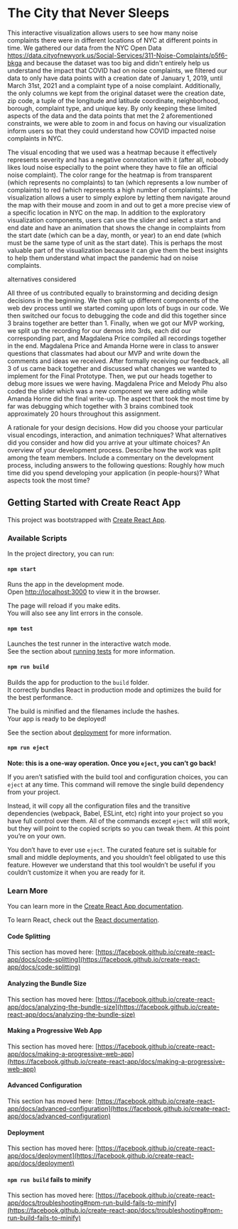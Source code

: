 # The City that Never Sleeps
This interactive visualization allows users to see how many noise complaints there were in different locations of NYC at different points in time. We gathered our data from the NYC Open Data https://data.cityofnewyork.us/Social-Services/311-Noise-Complaints/p5f6-bkga and because the dataset was too big and didn't entirely help us understand the impact that COVID had on noise complaints, we filtered our data to only have data points with a creation date of January 1, 2019, until March 31st, 2021 and a complaint type of a noise complaint. Additionally, the only columns we kept from the original dataset were the creation date, zip code, a tuple of the longitude and latitude coordinate, neighborhood, borough, complaint type, and unique key. By only keeping these limited aspects of the data and the data points that met the 2 aforementioned constraints, we were able to zoom in and focus on having our visualization inform users so that they could understand how COVID impacted noise complaints in NYC.

The visual encoding that we used was a heatmap because it effectively represents severity and has a negative connotation with it (after all, nobody likes loud noise especially to the point where they have to file an official noise complaint). The color range for the heatmap is from transparent (which represents no complaints) to tan (which represents a low number of complaints) to red (which represents a high number of complaints). The visualization allows a user to simply explore by letting them navigate around the map with their mouse and zoom in and out to get a more precise view of a specific location in NYC on the map. In addition to the exploratory visualization components, users can use the slider and select a start and end date and have an animation that shows the change in complaints from the start date (which can be a day, month, or year) to an end date (which must be the same type of unit as the start date). This is perhaps the most valuable part of the visualization because it can give them the best insights to help them understand what impact the pandemic had on noise complaints.

alternatives considered

All three of us contributed equally to brainstorming and deciding design decisions in the beginning. We then split up different components of the web dev process until we started coming upon lots of bugs in our code. We then switched our focus to debugging the code and did this together since 3 brains together are better than 1. Finally, when we got our MVP working, we split up the recording for our demos into 3rds, each did our corresponding part, and Magdalena Price compiled all recordings together in the end. Magdalena Price and Amanda Horne were in class to answer questions that classmates had about our MVP and write down the comments and ideas we received. After formally receiving our feedback, all 3 of us came back together and discussed what changes we wanted to implement for the Final Prototype. Then, we put our heads together to debug more issues we were having. Magdalena Price and Melody Phu also coded the slider which was a new component we were adding while Amanda Horne did the final write-up. The aspect that took the most time by far was debugging which together with 3 brains combined took approximately 20 hours throughout this assignment.


A rationale for your design decisions. How did you choose your particular visual encodings, interaction, and animation techniques? What alternatives did you consider and how did you arrive at your ultimate choices?
An overview of your development process. Describe how the work was split among the team members. Include a commentary on the development process, including answers to the following questions: Roughly how much time did you spend developing your application (in people-hours)? What aspects took the most time?

## Getting Started with Create React App

This project was bootstrapped with [Create React App](https://github.com/facebook/create-react-app).

### Available Scripts

In the project directory, you can run:

#### `npm start`

Runs the app in the development mode.\
Open [http://localhost:3000](http://localhost:3000) to view it in the browser.

The page will reload if you make edits.\
You will also see any lint errors in the console.

#### `npm test`

Launches the test runner in the interactive watch mode.\
See the section about [running tests](https://facebook.github.io/create-react-app/docs/running-tests) for more information.

#### `npm run build`

Builds the app for production to the `build` folder.\
It correctly bundles React in production mode and optimizes the build for the best performance.

The build is minified and the filenames include the hashes.\
Your app is ready to be deployed!

See the section about [deployment](https://facebook.github.io/create-react-app/docs/deployment) for more information.

#### `npm run eject`

**Note: this is a one-way operation. Once you `eject`, you can’t go back!**

If you aren’t satisfied with the build tool and configuration choices, you can `eject` at any time. This command will remove the single build dependency from your project.

Instead, it will copy all the configuration files and the transitive dependencies (webpack, Babel, ESLint, etc) right into your project so you have full control over them. All of the commands except `eject` will still work, but they will point to the copied scripts so you can tweak them. At this point you’re on your own.

You don’t have to ever use `eject`. The curated feature set is suitable for small and middle deployments, and you shouldn’t feel obligated to use this feature. However we understand that this tool wouldn’t be useful if you couldn’t customize it when you are ready for it.

### Learn More

You can learn more in the [Create React App documentation](https://facebook.github.io/create-react-app/docs/getting-started).

To learn React, check out the [React documentation](https://reactjs.org/).

#### Code Splitting

This section has moved here: [https://facebook.github.io/create-react-app/docs/code-splitting](https://facebook.github.io/create-react-app/docs/code-splitting)

#### Analyzing the Bundle Size

This section has moved here: [https://facebook.github.io/create-react-app/docs/analyzing-the-bundle-size](https://facebook.github.io/create-react-app/docs/analyzing-the-bundle-size)

#### Making a Progressive Web App

This section has moved here: [https://facebook.github.io/create-react-app/docs/making-a-progressive-web-app](https://facebook.github.io/create-react-app/docs/making-a-progressive-web-app)

#### Advanced Configuration

This section has moved here: [https://facebook.github.io/create-react-app/docs/advanced-configuration](https://facebook.github.io/create-react-app/docs/advanced-configuration)

#### Deployment

This section has moved here: [https://facebook.github.io/create-react-app/docs/deployment](https://facebook.github.io/create-react-app/docs/deployment)

#### `npm run build` fails to minify

This section has moved here: [https://facebook.github.io/create-react-app/docs/troubleshooting#npm-run-build-fails-to-minify](https://facebook.github.io/create-react-app/docs/troubleshooting#npm-run-build-fails-to-minify)
